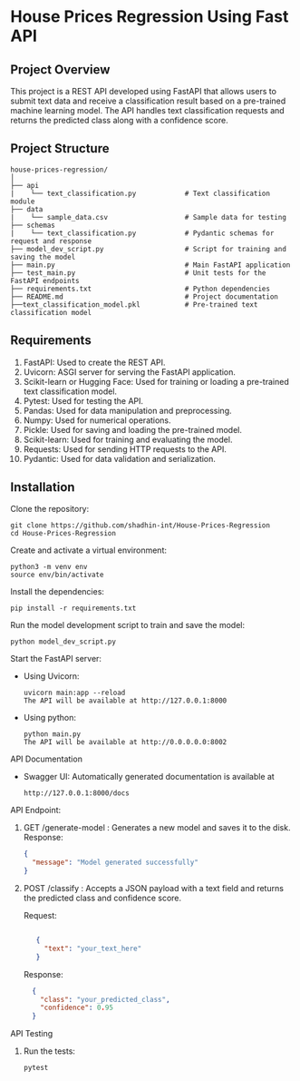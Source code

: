 # House Prices Regression Using Fast API

## Project Overview
This project is a REST API developed using FastAPI that 
allows users to submit text data and receive a classification 
result based on a pre-trained machine learning model. 
The API handles text classification requests and returns 
the predicted class along with a confidence score.

## Project Structure

```plaintext
house-prices-regression/
│
├── api
|    └── text_classification.py            # Text classification module
├── data
|    └── sample_data.csv                   # Sample data for testing
├── schemas
|    └── text_classification.py            # Pydantic schemas for request and response
├── model_dev_script.py                    # Script for training and saving the model
├── main.py                                # Main FastAPI application
├── test_main.py                           # Unit tests for the FastAPI endpoints
├── requirements.txt                       # Python dependencies
├── README.md                              # Project documentation
├──text_classification_model.pkl           # Pre-trained text classification model
```

## Requirements
1. FastAPI: Used to create the REST API.
2. Uvicorn: ASGI server for serving the FastAPI application.
3. Scikit-learn or Hugging Face: Used for training or loading a pre-trained text classification model.
4. Pytest: Used for testing the API.
5. Pandas: Used for data manipulation and preprocessing.
6. Numpy: Used for numerical operations.
7. Pickle: Used for saving and loading the pre-trained model.
8. Scikit-learn: Used for training and evaluating the model.
9. Requests: Used for sending HTTP requests to the API.
10. Pydantic: Used for data validation and serialization.

## Installation

Clone the repository: 
```
git clone https://github.com/shadhin-int/House-Prices-Regression
cd House-Prices-Regression
```
Create and activate a virtual environment:
```
python3 -m venv env
source env/bin/activate
```
Install the dependencies:
```
pip install -r requirements.txt
```
Run the model development script to train and save the model:
```
python model_dev_script.py
```

Start the FastAPI server:

- Using Uvicorn:
    ```
    uvicorn main:app --reload
    The API will be available at http://127.0.0.1:8000
    ```
- Using python:
     ```
    python main.py
    The API will be available at http://0.0.0.0.0:8002
    ```

API Documentation
* Swagger UI: Automatically generated documentation is available at
    ```
    http://127.0.0.1:8000/docs
     ```

API Endpoint:
1. GET /generate-model : Generates a new model and saves it to the disk.
    Response:
    ```json
    {
      "message": "Model generated successfully"
    }
   ```
2. POST /classify : Accepts a JSON payload with a text field and returns the predicted class and confidence score.

    Request:
   ```json

      {
        "text": "your_text_here"
      }
    ```
    Response:
    ```json
      {
        "class": "your_predicted_class",
        "confidence": 0.95
      }
    ```

API Testing
1. Run the tests:
    ```
    pytest
    ```
